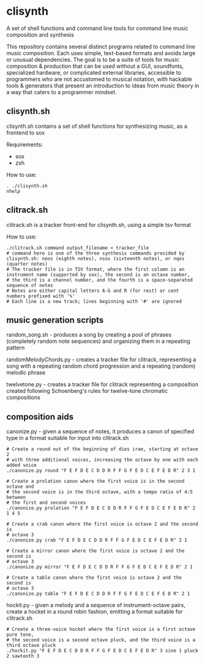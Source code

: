 # clisynth
A set of shell functions and command line tools for command line music composition and synthesis

This repository contains several distinct programs related to command line music composition. Each uses simple, text-based formats and avoids large or unusual dependencies. The goal is to be a suite of tools for music composition & production that can be used without a GUI, soundfonts, specialized hardware, or complicated external libraries, accessible to programmers who are not accustomed to musical notation, with hackable tools & generators that present an introduction to ideas from music theory in a way that caters to a programmer mindset.

## clisynth.sh

clisynth.sh contains a set of shell functions for synthesizing music, as a frontend to sox

Requirements:
- sox
- zsh

How to use:

```
. ./clisynth.sh
nhelp
```

## clitrack.sh

clitrack.sh is a tracker front-end for clisynth.sh, using a simple tsv format

How to use:

```
./clitrack.sh command output_filename < tracker_file
# command here is one of the three synthesis commands provided by clisynth.sh: neos (eighth notes), nsos (sixteenth notes), or nqos (quarter notes)
# The tracker file is in TSV format, where the first column is an instrument name (supported by sox), the second is an octave number, 
# the third is a channel number, and the fourth is a space-separated sequence of notes
# Notes are either capital letters A-G and R (for rest) or cent numbers prefixed with '%'
# Each line is a new track; lines beginning with '#' are ignored
```

## music generation scripts

random_song.sh - produces a song by creating a pool of phrases (completely random note sequences) and organizing them in a repeating pattern

randomMelodyChords.py - creates a tracker file for clitrack, representing a song with a repeating random chord progression and a repeating (random) melodic phrase

twelvetone.py - creates a tracker file for clitrack representing a composition created following Schoenberg's rules for twelve-tone chromatic compositions

## composition aids

canonize.py - given a sequence of notes, it produces a canon of specified type in a format suitable for input into clitrack.sh

```
# Create a round out of the beginning of dies irae, starting at octave 2
# with three additional voices, increasing the octave by one with each added voice
./canonize.py round "F E F D E C D D R F F G F E D C E F E D R" 2 3 1 

# Create a prolation canon where the first voice is in the second octave and
# the second voice is in the third octave, with a tempo ratio of 4:5 between
# the first and second voices
./canonize.py prolation "F E F D E C D D R F F G F E D C E F E D R" 2 1 4 5

# Create a crab canon where the first voice is octave 2 and the second is 
# octave 3
./canonize.py crab "F E F D E C D D R F F G F E D C E F E D R" 2 1

# Create a mirror canon where the first voice is octave 2 and the second is 
# octave 3
./canonize.py mirror "F E F D E C D D R F F G F E D C E F E D R" 2 1

# Create a table canon where the first voice is octave 2 and the second is 
# octave 3
./canonize.py table "F E F D E C D D R F F G F E D C E F E D R" 2 1
```

hockit.py - given a melody and a sequence of instrument-octave pairs, create a hocket in a round robin fashion, emitting a format suitable for clitrack.sh

```
# Create a three-voice hocket where the first voice is a first octave pure tone, 
# the second voice is a second octave pluck, and the third voice is a third octave pluck
./hockit.py "F E F D E C D D R F F G F E D C E F E D R" 3 sine 1 pluck 2 sawtooth 3
```

